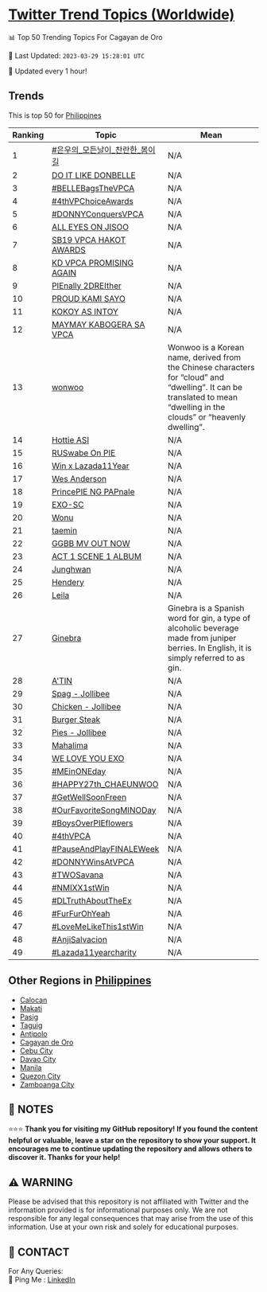 [Twitter Trend Topics (Worldwide)](https://github.com/ErcinDedeoglu/Twitter-Trend-Topics)
==========


📊 Top 50 Trending Topics For Cagayan de Oro

📆 Last Updated: `2023-03-29 15:28:01 UTC`

🔧 Updated every 1 hour!


## Trends

This is top 50 for [Philippines](</Philippines>)

| Ranking | Topic | Mean |
| ------- | ------------ | ------------ |
| 1 | [#은우의_모든날이_찬란한_봄이길](http://twitter.com/search?q=%23%ec%9d%80%ec%9a%b0%ec%9d%98_%eb%aa%a8%eb%93%a0%eb%82%a0%ec%9d%b4_%ec%b0%ac%eb%9e%80%ed%95%9c_%eb%b4%84%ec%9d%b4%ea%b8%b8) | N/A |
| 2 | [DO IT LIKE DONBELLE](http://twitter.com/search?q=DO+IT+LIKE+DONBELLE) | N/A |
| 3 | [#BELLEBagsTheVPCA](http://twitter.com/search?q=%23BELLEBagsTheVPCA) | N/A |
| 4 | [#4thVPChoiceAwards](http://twitter.com/search?q=%234thVPChoiceAwards) | N/A |
| 5 | [#DONNYConquersVPCA](http://twitter.com/search?q=%23DONNYConquersVPCA) | N/A |
| 6 | [ALL EYES ON JISOO](http://twitter.com/search?q=ALL+EYES+ON+JISOO) | N/A |
| 7 | [SB19 VPCA HAKOT AWARDS](http://twitter.com/search?q=SB19+VPCA+HAKOT+AWARDS) | N/A |
| 8 | [KD VPCA PROMISING AGAIN](http://twitter.com/search?q=KD+VPCA+PROMISING+AGAIN) | N/A |
| 9 | [PIEnally 2DREIther](http://twitter.com/search?q=PIEnally+2DREIther) | N/A |
| 10 | [PROUD KAMI SAYO](http://twitter.com/search?q=PROUD+KAMI+SAYO) | N/A |
| 11 | [KOKOY AS INTOY](http://twitter.com/search?q=KOKOY+AS+INTOY) | N/A |
| 12 | [MAYMAY KABOGERA SA VPCA](http://twitter.com/search?q=MAYMAY+KABOGERA+SA+VPCA) | N/A |
| 13 | [wonwoo](http://twitter.com/search?q=wonwoo) | Wonwoo is a Korean name, derived from the Chinese characters for “cloud” and “dwelling”. It can be translated to mean “dwelling in the clouds” or “heavenly dwelling”. |
| 14 | [Hottie ASI](http://twitter.com/search?q=Hottie+ASI) | N/A |
| 15 | [RUSwabe On PIE](http://twitter.com/search?q=RUSwabe+On+PIE) | N/A |
| 16 | [Win x Lazada11Year](http://twitter.com/search?q=Win+x+Lazada11Year) | N/A |
| 17 | [Wes Anderson](http://twitter.com/search?q=Wes+Anderson) | N/A |
| 18 | [PrincePIE NG PAPnale](http://twitter.com/search?q=PrincePIE+NG+PAPnale) | N/A |
| 19 | [EXO-SC](http://twitter.com/search?q=EXO-SC) | N/A |
| 20 | [Wonu](http://twitter.com/search?q=Wonu) | N/A |
| 21 | [taemin](http://twitter.com/search?q=taemin) | N/A |
| 22 | [GGBB MV OUT NOW](http://twitter.com/search?q=GGBB+MV+OUT+NOW) | N/A |
| 23 | [ACT 1 SCENE 1 ALBUM](http://twitter.com/search?q=ACT+1+SCENE+1+ALBUM) | N/A |
| 24 | [Junghwan](http://twitter.com/search?q=Junghwan) | N/A |
| 25 | [Hendery](http://twitter.com/search?q=Hendery) | N/A |
| 26 | [Leila](http://twitter.com/search?q=Leila) | N/A |
| 27 | [Ginebra](http://twitter.com/search?q=Ginebra) | Ginebra is a Spanish word for gin, a type of alcoholic beverage made from juniper berries. In English, it is simply referred to as gin. |
| 28 | [A'TIN](http://twitter.com/search?q=A%27TIN) | N/A |
| 29 | [Spag - Jollibee](http://twitter.com/search?q=Spag+-+Jollibee) | N/A |
| 30 | [Chicken - Jollibee](http://twitter.com/search?q=Chicken+-+Jollibee) | N/A |
| 31 | [Burger Steak](http://twitter.com/search?q=Burger+Steak) | N/A |
| 32 | [Pies - Jollibee](http://twitter.com/search?q=Pies+-+Jollibee) | N/A |
| 33 | [Mahalima](http://twitter.com/search?q=Mahalima) | N/A |
| 34 | [WE LOVE YOU EXO](http://twitter.com/search?q=WE+LOVE+YOU+EXO) | N/A |
| 35 | [#MEinONEday](http://twitter.com/search?q=%23MEinONEday) | N/A |
| 36 | [#HAPPY27th_CHAEUNWOO](http://twitter.com/search?q=%23HAPPY27th_CHAEUNWOO) | N/A |
| 37 | [#GetWellSoonFreen](http://twitter.com/search?q=%23GetWellSoonFreen) | N/A |
| 38 | [#OurFavoriteSongMINODay](http://twitter.com/search?q=%23OurFavoriteSongMINODay) | N/A |
| 39 | [#BoysOverPIEflowers](http://twitter.com/search?q=%23BoysOverPIEflowers) | N/A |
| 40 | [#4thVPCA](http://twitter.com/search?q=%234thVPCA) | N/A |
| 41 | [#PauseAndPlayFINALEWeek](http://twitter.com/search?q=%23PauseAndPlayFINALEWeek) | N/A |
| 42 | [#DONNYWinsAtVPCA](http://twitter.com/search?q=%23DONNYWinsAtVPCA) | N/A |
| 43 | [#TWOSavana](http://twitter.com/search?q=%23TWOSavana) | N/A |
| 44 | [#NMIXX1stWin](http://twitter.com/search?q=%23NMIXX1stWin) | N/A |
| 45 | [#DLTruthAboutTheEx](http://twitter.com/search?q=%23DLTruthAboutTheEx) | N/A |
| 46 | [#FurFurOhYeah](http://twitter.com/search?q=%23FurFurOhYeah) | N/A |
| 47 | [#LoveMeLikeThis1stWin](http://twitter.com/search?q=%23LoveMeLikeThis1stWin) | N/A |
| 48 | [#AnjiSalvacion](http://twitter.com/search?q=%23AnjiSalvacion) | N/A |
| 49 | [#Lazada11yearcharity](http://twitter.com/search?q=%23Lazada11yearcharity) | N/A |



## Other Regions in [Philippines](</Philippines>)

* [Calocan](</Philippines/Calocan.md>)
* [Makati](</Philippines/Makati.md>)
* [Pasig](</Philippines/Pasig.md>)
* [Taguig](</Philippines/Taguig.md>)
* [Antipolo](</Philippines/Antipolo.md>)
* [Cagayan de Oro](</Philippines/Cagayan de Oro.md>)
* [Cebu City](</Philippines/Cebu City.md>)
* [Davao City](</Philippines/Davao City.md>)
* [Manila](</Philippines/Manila.md>)
* [Quezon City](</Philippines/Quezon City.md>)
* [Zamboanga City](</Philippines/Zamboanga City.md>)



## 📝 NOTES

⭐⭐⭐ **Thank you for visiting my GitHub repository! If you found the content helpful or valuable, leave a star on the repository to show your support. It encourages me to continue updating the repository and allows others to discover it. Thanks for your help!**


## ⚠️ WARNING

Please be advised that this repository is not affiliated with Twitter and the information provided is for informational purposes only. We are not responsible for any legal consequences that may arise from the use of this information. Use at your own risk and solely for educational purposes.


## 📨 CONTACT

 For Any Queries:  
            🏓 Ping Me : [LinkedIn](https://www.linkedin.com/in/ercindedeoglu/)
